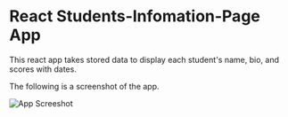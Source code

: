 # React Students-Infomation-Page App

This react app takes stored data to display each student's name, bio, and scores with dates. 

The following is a screenshot of the app. 


![App Screeshot]('./src/Image/pageScreenshot.jpg')

